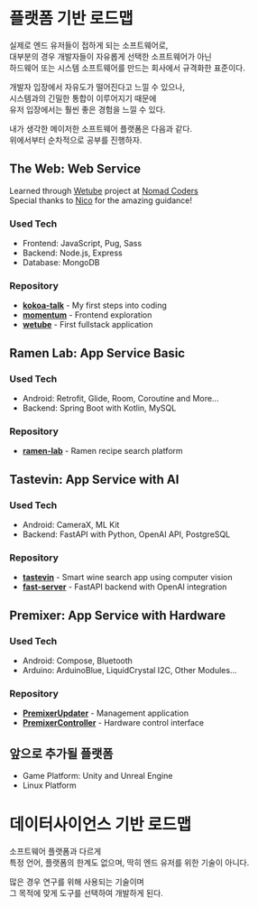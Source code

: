 # 플랫폼 기반 로드맵

실제로 엔드 유저들이 접하게 되는 소프트웨어로,  
대부분의 경우 개발자들이 자유롭게 선택한 소프트웨어가 아닌  
하드웨어 또는 시스템 소프트웨어를 만드는 회사에서 규격화한 표준이다.

개발자 입장에서 자유도가 떨어진다고 느낄 수 있으나,  
시스템과의 긴밀한 통합이 이루어지기 때문에  
유저 입장에서는 훨씬 좋은 경험을 느낄 수 있다.

내가 생각한 메이저한 소프트웨어 플랫폼은 다음과 같다.  
위에서부터 순차적으로 공부를 진행하자.

## The Web: Web Service

Learned through [Wetube](https://github.com/YuruCoder/wetube) project at [Nomad Coders](https://nomadcoders.co/wetube)  
Special thanks to [Nico](https://github.com/serranoarevalo) for the amazing guidance!

### Used Tech

- Frontend: JavaScript, Pug, Sass
- Backend: Node.js, Express
- Database: MongoDB

### Repository

- [**kokoa-talk**](https://github.com/YuruCoder/kokoa-talk) - My first steps into coding
- [**momentum**](https://github.com/YuruCoder/momentum) - Frontend exploration
- [**wetube**](https://github.com/YuruCoder/wetube) - First fullstack application

## Ramen Lab: App Service Basic

### Used Tech

- Android: Retrofit, Glide, Room, Coroutine and More...
- Backend: Spring Boot with Kotlin, MySQL

### Repository

- [**ramen-lab**](https://github.com/YuruCoder/ramen-lab) - Ramen recipe search platform

## Tastevin: App Service with AI

### Used Tech

- Android: CameraX, ML Kit
- Backend: FastAPI with Python, OpenAI API, PostgreSQL

### Repository

- [**tastevin**](https://github.com/YuruCoder/tastevin) - Smart wine search app using computer vision
- [**fast-server**](https://github.com/YuruCoder/fast-server) - FastAPI backend with OpenAI integration

## Premixer: App Service with Hardware

### Used Tech

- Android: Compose, Bluetooth
- Arduino: ArduinoBlue, LiquidCrystal I2C, Other Modules...

### Repository

- [**PremixerUpdater**](https://github.com/YuruCoder/PremixerUpdater) - Management application
- [**PremixerController**](https://github.com/YuruCoder/PremixerController) - Hardware control interface

## 앞으로 추가될 플랫폼

- Game Platform: Unity and Unreal Engine
- Linux Platform

# 데이터사이언스 기반 로드맵

소프트웨어 플랫폼과 다르게  
특정 언어, 플랫폼의 한계도 없으며, 딱히 엔드 유저를 위한 기술이 아니다.

많은 경우 연구를 위해 사용되는 기술이며  
그 목적에 맞게 도구를 선택하여 개발하게 된다.
